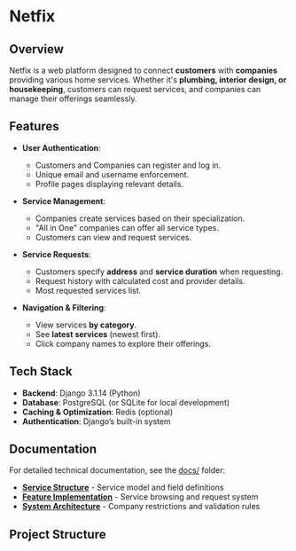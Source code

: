 # Netfix

## Overview
Netfix is a web platform designed to connect **customers** with **companies** providing various home services. Whether it's **plumbing, interior design, or housekeeping**, customers can request services, and companies can manage their offerings seamlessly.

## Features
- **User Authentication**:
  - Customers and Companies can register and log in.
  - Unique email and username enforcement.
  - Profile pages displaying relevant details.

- **Service Management**:
  - Companies create services based on their specialization.
  - "All in One" companies can offer all service types.
  - Customers can view and request services.

- **Service Requests**:
  - Customers specify **address** and **service duration** when requesting.
  - Request history with calculated cost and provider details.
  - Most requested services list.

- **Navigation & Filtering**:
  - View services **by category**.
  - See **latest services** (newest first).
  - Click company names to explore their offerings.

## Tech Stack
- **Backend**: Django 3.1.14 (Python)
- **Database**: PostgreSQL (or SQLite for local development)
- **Caching & Optimization**: Redis (optional)
- **Authentication**: Django’s built-in system

## Documentation

For detailed technical documentation, see the [docs/](docs/) folder:
- **[Service Structure](docs/SERVICE_STRUCTURE_SUMMARY.md)** - Service model and field definitions
- **[Feature Implementation](docs/SERVICE_PAGES_SUMMARY.md)** - Service browsing and request system
- **[System Architecture](docs/FIELD_RESTRICTIONS_DEMO.md)** - Company restrictions and validation rules

## Project Structure

